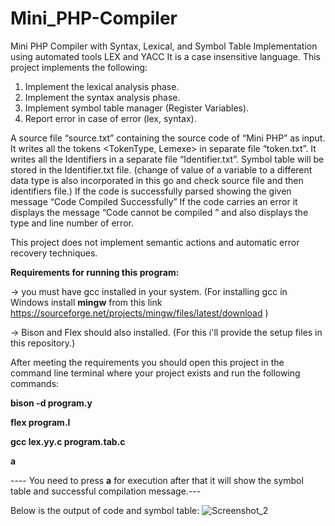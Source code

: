 # Mini_PHP-Compiler
Mini PHP Compiler with Syntax, Lexical, and Symbol Table Implementation using automated tools LEX and YACC
It is a case insensitive language.
This project implements the following:
1. Implement the lexical analysis phase.
2. Implement the syntax analysis phase.
3. Implement symbol table manager (Register Variables).
4. Report error in case of error (lex, syntax).

   
A source file “source.txt” containing the source
code of “Mini PHP” as input.
It writes all the tokens <TokenType, Lemexe> in
separate file “token.txt”.
It writes all the Identifiers in a separate file
“Identifier.txt”. Symbol table will be stored in the Identifier.txt file. (change of value of a variable to a different data type is also incorporated in this go and check source file and then identifiers file.)
If the code is successfully parsed showing the given
message
“Code Compiled Successfully”
If the code carries an error it displays the message
“Code cannot be compiled ” and also displays the
type and line number of error.

This project does not implement semantic actions and automatic error recovery techniques.

**Requirements for running this program:**

-> you must have gcc installed in your system.
(For installing gcc in Windows install **mingw** from this link https://sourceforge.net/projects/mingw/files/latest/download )

-> Bison and Flex should also installed.
(For this i'll provide the setup files in this repository.)

After meeting the requirements you should open this project in the command line terminal where your project exists and run the following commands:

**bison -d program.y**

**flex program.l**

**gcc lex.yy.c program.tab.c**

**a**

---- You need to press **a** for execution after that it will show the symbol table and successful compilation message.---

Below is the output of code and symbol table:
![Screenshot_2](https://github.com/FaizaIshfaq/Mini_PHP-Compiler/assets/output)


